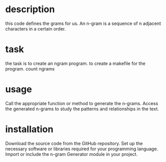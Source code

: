 # description
this code defines the grams for us.  An n-gram is a sequence of n adjacent characters in a certain order.
# task
the task is to create an ngram program. to create a makefile for the program.  count ngrams
# usage
Call the appropriate function or method to generate the n-grams.
Access the generated n-grams to study the patterns and relationships in the text.
# installation
Download the source code from the GitHub repository.
Set up the necessary software or libraries required for your programming language.
Import or include the n-gram Generator module in your project.

